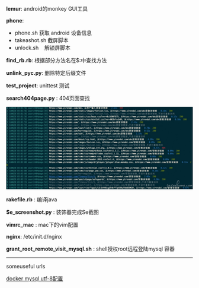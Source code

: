 
**lemur**: android的monkey GUI工具

**phone**: 

- phone.sh     获取 android 设备信息
- takeashot.sh 截屏脚本
- unlock.sh    解锁屏脚本


**find_rb.rb**: 根据部分方法名在$:中查找方法

**unlink_pyc.py**: 删除特定后缀文件

**test_project**: unittest 测试

**search404page.py** : 404页面查找





![imag](https://github.com/mixure/tools/blob/master/search404page.jpg)

**rakefile.rb** :  编译java

**Se_screenshot.py** : 装饰器完成Se截图

**vimrc_mac** : mac下的vim配置

**nginx**: /etc/init.d/nginx

**grant_root_remote_visit_mysql.sh** :  shell授权root远程登陆mysql 容器


---
someuseful urls

[docker mysql utf-8配置](https://github.com/ibusybox/mysqlutf8)
